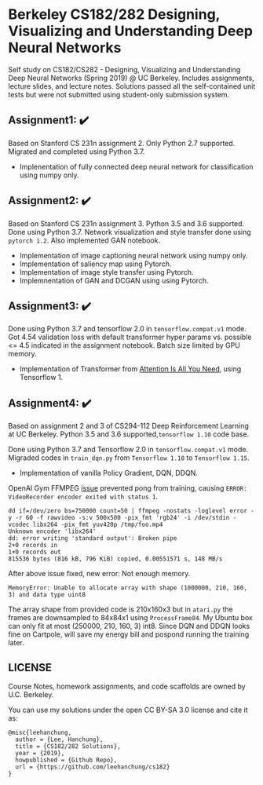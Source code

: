# Berkeley CS182/282 Designing, Visualizing and Understanding Deep Neural Networks
Self study on CS182/CS282 - Designing, Visualizing and Understanding Deep Neural Networks (Spring 2019) @ UC Berkeley. Includes assignments, lecture slides, and lecture notes. Solutions passed all the self-contained unit tests but were not submitted using student-only submission system.

## Assignment1: :heavy_check_mark:
Based on Stanford CS 231n assignment 2. Only Python 2.7 supported. Migrated and completed using Python 3.7.

- Implenentation of fully connected deep neural network for classification using numpy only.

## Assignment2: :heavy_check_mark:
Based on Stanford CS 231n assignment 3. Python 3.5 and 3.6 supported. Done using Python 3.7. Network visualization and style transfer done using `pytorch 1.2`. Also implemented GAN notebook.

- Implementation of image captioning neural network using numpy only.
- Implementation of saliency map using Pytorch.
- Implementation of image style transfer using Pytorch.
- Implemnentation of GAN and DCGAN using using Pytorch.

## Assignment3: :heavy_check_mark:
Done using Python 3.7 and tensorflow 2.0 in `tensorflow.compat.v1` mode. Got 4.54 validation loss with default transformer hyper params vs. possible <= 4.5 indicated in the assignment notebook. Batch size limited by GPU memory.

- Implementation of Transformer from [Attention Is All You Need](https://arxiv.org/abs/1706.03762), using Tensorflow 1.

## Assignment4: :heavy_check_mark:
Based on assignment 2 and 3  of CS294-112 Deep Reinforcement Learning at UC Berkeley. Python 3.5 and 3.6 supported,`tensorflow 1.10` code base. 

Done using Python 3.7 and Tensorflow 2.0 in `tensorflow.compat.v1` mode. Migraded codes in `train_dqn.py` from `Tensorflow 1.10` to `Tensorflow 1.15`. 

- Implementation of vanilla Policy Gradient, DQN, DDQN.


OpenAI Gym FFMPEG [issue](https://github.com/openai/gym/issues/35) prevented pong from training, causing ```ERROR: VideoRecorder encoder exited with status 1```.

```
dd if=/dev/zero bs=750000 count=50 | ffmpeg -nostats -loglevel error -y -r 60 -f rawvideo -s:v 500x500 -pix_fmt 'rgb24' -i /dev/stdin -vcodec libx264 -pix_fmt yuv420p /tmp/foo.mp4
Unknown encoder 'libx264'
dd: error writing 'standard output': Broken pipe
2+0 records in
1+0 records out
815536 bytes (816 kB, 796 KiB) copied, 0.00551571 s, 148 MB/s 
```
After above issue fixed, new error: Not enough memory.
```
MemoryError: Unable to allocate array with shape (1000000, 210, 160, 3) and data type uint8
```
The array shape from provided code is 210x160x3 but in `atari.py` the frames are downsampled to 84x84x1 using `ProcessFrame84`. My Ubuntu box can only fit at most (250000, 210, 160, 3) int8. Since DQN and DDQN looks fine on Cartpole, will save my energy bill and pospond running the training later.

## LICENSE
Course Notes, homework assignments, and code scaffolds are owned by U.C. Berkeley.

You can use my solutions under the open CC BY-SA 3.0 license and cite it as:

```
@misc{leehanchung,
  author = {Lee, Hanchung},
  title = {CS182/282 Solutions},
  year = {2019},
  howpublished = {Github Repo},
  url = {https://github.com/leehanchung/cs182}
}
```
